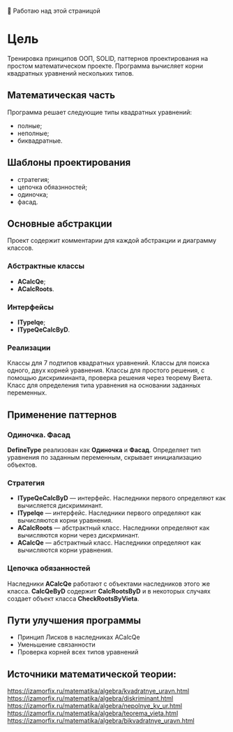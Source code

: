 :owl: Работаю над этой страницой

# Цель
Тренировка принципов ООП, SOLID, паттернов проектирования на простом математическом проекте. Программа вычисляет корни квадратных уравнений нескольких типов. 
<!--
  Стратегия, цепочка обязанностей, синглтон, фасад, интверсия управления и внедрение зависимостей.
  Проверка следования принципам ООП, СОЛИД
-->
## Математическая часть
Программа решает следующие типы квадратных уравнений:
- полные;
- неполные;
- биквадратные.

## Шаблоны проектирования
- стратегия;
- цепочка обяазнностей;
- одиночка;
- фасад.

## Основные абстракции
Проект содержит комментарии для каждой абстракции и диаграмму классов.

### Абстрактные классы
- **ACalcQe**;
- **ACalcRoots**.
### Интерфейсы
- **ITypeIqe**;
- **ITypeQeCalcByD**.
### Реализации
Классы для 7 подтипов квадратных уравнений. 
Классы для поиска одного, двух корней уравнения. 
Классы для простого решения, с помощью дискриминанта, проверка решения через теорему Виета.
Класс для определения типа уравнения на основании заданных переменных.

## Применение паттернов
### Одиночка. Фасад 
**DefineType** реализован как **Одиночка** и **Фасад**. Определяет тип уравнения по заданным переменным, скрывает инициализацию объектов.
### Стратегия
- **ITypeQeCalcByD** — интерфейс. Наследники первого определяют как вычисляется дискриминант. 
- **ITypeIqe** — интерфейс. Наследники первого определяют как вычисляются корни уравнения.
- **ACalcRoots** — абстрактный класс. Наследники определяют как вычисляются корни через дискрминант.
- **ACalcQe** — абстрактный класс. Наследники определяют как вычисляются корни уравнения. 
### Цепочка обязанностей
Наследники **ACalcQe** работают с объектами наследников этого же класса. **CalcQeByD** содержит **CalcRootsByD** и в некоторых случаях создает объект класса **CheckRootsByVieta**.


## Пути улучшения программы 
- Принцип Лисков в наследниках ACalcQe
- Уменьшение связанности
- Проверка корней всех типов уравнений

## Источники математической теории:
https://izamorfix.ru/matematika/algebra/kvadratnye_uravn.html
https://izamorfix.ru/matematika/algebra/diskriminant.html
https://izamorfix.ru/matematika/algebra/nepolnye_kv_ur.html
https://izamorfix.ru/matematika/algebra/teorema_vieta.html
https://izamorfix.ru/matematika/algebra/bikvadratnye_uravn.html
